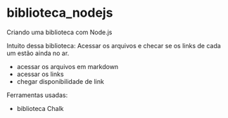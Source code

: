 # biblioteca_nodejs
Criando uma biblioteca com Node.js

Intuito dessa biblioteca:
Acessar os arquivos e checar se os links de cada um estão ainda no ar. 


- acessar os arquivos em markdown
- acessar os links
- chegar disponibilidade de link

Ferramentas usadas:
- biblioteca Chalk
